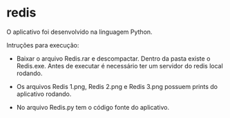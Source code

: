 # redis

O aplicativo foi desenvolvido na linguagem Python.

Intruções para execução:

- Baixar o arquivo Redis.rar e descompactar. Dentro da pasta existe o Redis.exe. Antes de executar é necessário ter um servidor do redis local rodando.

- Os arquivos Redis 1.png, Redis 2.png e Redis 3.png possuem prints do aplicativo rodando.

- No arquivo Redis.py tem o código fonte do aplicativo.
